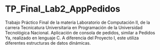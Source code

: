 # TP_Final_Lab2_AppPedidos

Trabajo Práctico Final de la materia Laboratorio de Computación II, de la carrera Tecnicatura Universitaria en Programación de la Universidad Tecnológica Nacional.
Aplicación de consola de pedidos, similar a Pedidos Ya, realizado en lenguaje C. A diferencia del Proyecto I, este utiliza diferentes estructuras de datos dinámicas.
